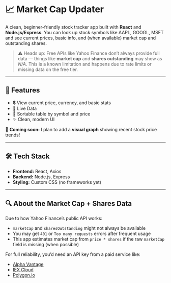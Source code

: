 # 📈 Market Cap Updater

A clean, beginner-friendly stock tracker app built with **React** and **Node.js/Express**. You can look up stock symbols like AAPL, GOOGL, MSFT and see current prices, basic info, and (when available) market cap and outstanding shares.

> ⚠️ Heads up: Free APIs like Yahoo Finance don’t always provide full data — things like **market cap** and **shares outstanding** may show as _N/A_. This is a known limitation and happens due to rate limits or missing data on the free tier.

---

## 🚀 Features

- 💲 View current price, currency, and basic stats
- 🔁 Live Data
- 🔼 Sortable table by symbol and price
- ✨ Clean, modern UI

🧪 **Coming soon:** I plan to add a **visual graph** showing recent stock price trends!

---

## 🛠️ Tech Stack

- **Frontend:** React, Axios
- **Backend:** Node.js, Express
- **Styling:** Custom CSS (no frameworks yet)

---

## 🔍 About the Market Cap + Shares Data

Due to how Yahoo Finance’s public API works:

- `marketCap` and `sharesOutstanding` might not always be available  
- You may get `401` or `Too many requests` errors after frequent usage  
- This app estimates market cap from `price * shares` if the raw `marketCap` field is missing (when possible)

For full reliability, you’d need an API key from a paid service like:

- [Alpha Vantage](https://www.alphavantage.co)
- [IEX Cloud](https://iexcloud.io)
- [Polygon.io](https://polygon.io)


